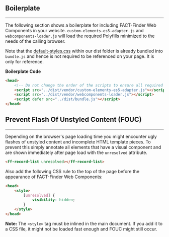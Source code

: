 ## Boilerplate

---

The following section shows a boilerplate for including FACT-Finder Web Components in your website. `custom-elements-es5-adapter.js` and `webcomponents-loader.js` will load the required Polyfills minimized to the needs of the calling browser. 

Note that the [default-styles.css](https://github.com/FACT-Finder-Web-Components/ff-web-components/blob/release/3.x/dist/default-styles.css) within our dist folder is already bundled into `bundle.js` and hence is not required to be referenced on your page. It is only for reference.

**Boilerplate Code**
```html
<head>
    <!-- Do not change the order of the scripts to ensure all required polyfills are loaded before our script -->
    <script src="../dist/vendor/custom-elements-es5-adapter.js"></script>
    <script src="../dist/vendor/webcomponents-loader.js"></script>
    <script defer src="../dist/bundle.js"></script>
</head>
```

## Prevent Flash Of Unstyled Content (FOUC)

---

Depending on the browser's page loading time you might encounter ugly flashes of unstyled content and incomplete HTML template pieces. To prevent this simply annotate all elements that have a visual component and are shown immediately after page load with the `unresolved` attribute.
```html
<ff-record-list unresolved></ff-record-list>
```
Also add the following CSS rule to the top of the page before the appearance of FACT-Finder Web Components:

```html
<head>
    <style>
        [unresolved] {
            visibility: hidden;
        }
    </style>
</head>
```

**Note:** The `<style>` tag must be inlined in the main document. If you add it to a CSS file, it might not be loaded fast enough and FOUC might still occur.

